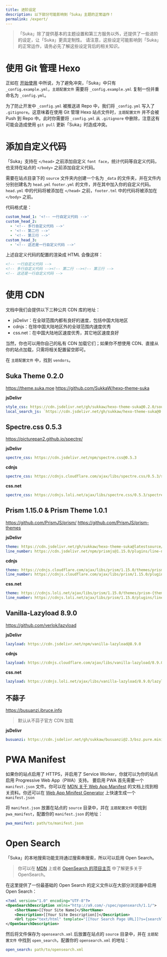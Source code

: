 ```yaml
---
title: 进阶设定
description: 以下部分可能影响到「Suka」主题的正常运作！
permalink: /expert/
---
```


> 「Suka」除了提供基本的主题设置和第三方服务以外，还提供了一些进阶的设定，让「Suka」更具定制性。 请注意，这些设定可能影响到「Suka」的正常运作，请务必先了解这些设定背后的相关知识。

# 使用 Git 管理 Hexo

正如在 [开始使用](/docs/) 中所说，为了避免冲突，「Suka」中只有 `_config.example.yml`，`主题配置文件` 需要将 `_config.example.yml` 复制一份并重命名为 `_config.yml`。

为了防止开发中 `_config.yml` 被推送进 Repo 中，我们将 `_config.yml` 写入了 `.gitignore`。这意味着在使用 Git 管理 Hexo 站点文件时，`主题配置文件` 并不会被 Push 到 Repo 中。此时你需要将 `_config.yml` 从 `.gitignore` 中删除，注意这有可能会造成使用 `git pull` 更新「Suka」时造成冲突。

# 添加自定义代码

「Suka」支持在 `</head>` 之前添加自定义 `font face`，统计代码等自定义代码，也支持在站点的 `</body>` 之前添加自定义代码。

需要在站点目录下的 `source` 文件夹内创建一个名为 `_data` 的文件夹，并在文件内分别创建名为 `head.yml` `footer.yml` 的文件，并在其中加入你的自定义代码。`head.yml` 中的代码将被添加在 `</head>` 之前，`footer.tml` 中的代码将被添加在 `</body>` 之前。

代码格式是：

```yaml
custom_head_1: '<!-- 一行自定义代码 -->'
custom_head_2:
  - '<!-- 多行自定义代码 -->'
  - '<!-- 第二行 -->'
  - '<!-- 第三行 -->'
custom_head_3:
  - '<!-- 这还是一行自定义代码 -->'
```

上述自定义代码的配置的渲染成 HTML 会像这样：

```html
<!-- 一行自定义代码 -->
<!-- 多行自定义代码 --><!-- 第二行 --><!-- 第三行 -->
<!-- 这还是一行自定义代码 -->
```

# 使用 CDN

文档中我们会提供以下三种公共 CDN 库的地址：

- jsDelivr：在全球范围内都有良好的速度，包括中国大陆地区
- cdnjs：在除中国大陆地区外的全球范围内速度优秀
- css.net：在中国大陆地区速度优秀，其它地区速度良好

当然，你也可以用你自己的私有 CDN 加载它们；如果你不想使用 CDN、直接从你的站点加载，只需将相关配置留空即可。

在 `主题配置文件` 中，找到 `vendors`。

## Suka Theme 0.2.0

https://theme.suka.moe https://github.com/SukkaW/hexo-theme-suka

**jsDelivr**

```yaml
style_css: https://cdn.jsdelivr.net/gh/sukkaw/hexo-theme-suka@0.2.0/source/css/style.min.css
local_search_js: `https://cdn.jsdelivr.net/gh/sukkaw/hexo-theme-suka@0.2.0/source/js/local-search.min.js
```

## Spectre.css 0.5.3

https://picturepan2.github.io/spectre/

**jsDelivr**

```yaml
spectre_css: https://cdn.jsdelivr.net/npm/spectre.css@0.5.3
```

**cdnjs**

```yaml
spectre_css: https://cdnjs.cloudflare.com/ajax/libs/spectre.css/0.5.3/spectre.min.css
```

**css.net**

```yaml
spectre_css: https://cdnjs.loli.net/ajax/libs/spectre.css/0.5.3/spectre.min.css
```

## Prism 1.15.0 & Prism Theme 1.0.1

https://github.com/PrismJS/prism/ https://github.com/PrismJS/prism-themes

**jsDelivr**

```yaml
theme: https://cdn.jsdelivr.net/gh/sukkaw/hexo-theme-suka@latestsource/lib/prism/prism-{theme-name}.css
line_number: https://cdn.jsdelivr.net/npm/prismjs@1.15.0/plugins/line-numbers/prism-line-numbers.min.css
```

**cdnjs**

```yaml
theme: https://cdnjs.cloudflare.com/ajax/libs/prism/1.15.0/themes/prism-{theme-name}.min.css
line_number: https://cdnjs.cloudflare.com/ajax/libs/prism/1.15.0/plugins/line-numbers/prism-line-numbers.min.css
```

**css.net**

```yaml
theme: https://cdnjs.loli.net/ajax/libs/prism/1.15.0/themes/prism-{theme-name}.min.css
line_number: https://cdnjs.loli.net/ajax/libs/prism/1.15.0/plugins/line-numbers/prism-line-numbers.min.css
```

## Vanilla-Lazyload 8.9.0

https://github.com/verlok/lazyload

**jsDelivr**

```yaml
lazyload: https://cdn.jsdelivr.net/npm/vanilla-lazyload@8.9.0
```

**cdnjs**

```yaml
lazyload: https://cdnjs.cloudflare.com/ajax/libs/vanilla-lazyload/8.9.0/lazyload.min.js
```

**css.net**

```yaml
lazyload: https://cdnjs.loli.net/ajax/libs/vanilla-lazyload/8.9.0/lazyload.min.js
```

## 不蒜子

https://busuanzi.ibruce.info

> 默认从不蒜子官方 CDN 加载

**jsDelivr**

```yaml
busuanzi: https://cdn.jsdelivr.net/gh/sukkaw/busuanzi@2.3/bsz.pure.mini.js
```

# PWA Manifest

如果你的站点启用了 HTTPS，并启用了 Service Worker，你就可以为你的站点启用 Progressive Web App（PWA）支持。
要启用 PWA 首先需要一个 `manifest.json` 文件。你可以在 [MDN 关于 Web App Manifest](https://developer.mozilla.org/en-US/docs/Web/Manifest) 的文档上找到相关资料。你还可以在 [Web App Minifest Generator](https://app-manifest.firebaseapp.com/) 上快速生成一个 `manifest.json`

将 `manifest.json` 放置在站点的 `source` 目录中，并在 `主题配置文件` 中找到 `pwa_manifest`，配置你的 `manifest.json` 的地址：

```yaml
pwa_manifest: path/to/manifest.json
```

# Open Search

「Suka」的本地搜索功能支持通过搜索串搜索，所以可以启用 Open Search。

> 你可以在 [MDN](https://developer.mozilla.org/en-US/docs/Web/OpenSearch) 上或者 [OpenSearch 的项目主页](https://github.com/dewitt/opensearch) 中了解更多关于 OpenSearch。

在这里提供了一份最基础的 Open Search 的定义文件以在大部分浏览器中启用 Open Search：

```xml
<?xml version="1.0" encoding="UTF-8"?>
<OpenSearchDescription xmlns="http://a9.com/-/spec/opensearch/1.1/">
    <ShortName>[[Your Site Name]</ShortName>
    <Description>[[Your Site Description]]</Description>
    <Url type="text/html" template="[[Your Search Page URL]]?s={searchTerms}" />
</OpenSearchDescription>
```

然后将文件保存为 `opensearch.xml` 后放置在站点的 `source` 目录中，并在 `主题配置文件` 中找到 `open_search`，配置你的 `opensearch.xml` 的地址：

```yaml
open_search: path/to/opensearch.xml
```
